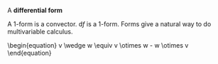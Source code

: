 A **differential form**

A 1-form is a convector. $\mathrm{d}f$ is a 1-form. Forms give a natural way to do multivariable calculus.


\begin{equation}
v \wedge w \equiv v \otimes w - w \otimes v
\end{equation}